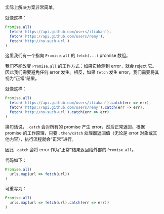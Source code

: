 实际上解决方案非常简单。

就像这样：

```js
Promise.all(
  fetch('https://api.github.com/users/iliakan'),
  fetch('https://api.github.com/users/remy'),
  fetch('http://no-such-url')
)
```

这里我们有一个指向 `Promise.all` 的 `fetch(...)` promise 数组。

我们不能改变 `Promise.all` 的工作方式：如果它检测到 error，就会 reject 它。因此我们需要避免任何 error 发生。相反，如果 `fetch` 发生 error，我们需要将其视为“正常”结果。

就像这样：

```js
Promise.all(
  fetch('https://api.github.com/users/iliakan').catch(err => err),
  fetch('https://api.github.com/users/remy').catch(err => err),
  fetch('http://no-such-url').catch(err => err)
)
```

换句话说，`.catch` 会对所有的 promise 产生 error，然后正常返回。根据 promise 的工作原理，只要 `.then/catch` 处理器返回值（无论是 error 对象或其他内容），执行流程就会“正常”进行。

因此 `.catch` 会将 error 作为“正常”结果返回给外部的 `Promise.all`。

代码如下：
```js
Promise.all(
  urls.map(url => fetch(url))
)
```

可重写为：

```js
Promise.all(
  urls.map(url => fetch(url).catch(err => err))
)
```

